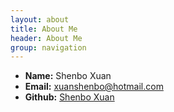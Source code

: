 ```yaml
---
layout: about
title: About Me
header: About Me
group: navigation
---
```

 * **Name:** Shenbo Xuan
 * **Email:** [xuanshenbo@hotmail.com](mailto:xuanshenbo@hotmail.com)
 * **Github:** [Shenbo Xuan](https://github.com/xuanshenbo)
